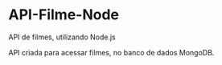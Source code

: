 # API-Filme-Node
API de filmes, utilizando Node.js

API criada para acessar filmes, no banco de dados MongoDB. 

